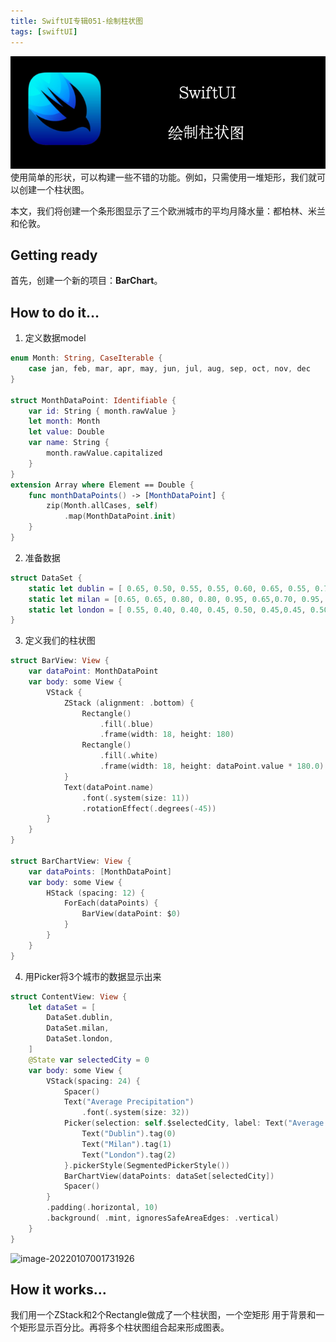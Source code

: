 ```yaml
---
title: SwiftUI专辑051-绘制柱状图
tags: [swiftUI]
---
```

![headerimg](./Header.png)
使用简单的形状，可以构建一些不错的功能。例如，只需使用一堆矩形，我们就可以创建一个柱状图。

本文，我们将创建一个条形图显示了三个欧洲城市的平均月降水量：都柏林、米兰和伦敦。
<!--truncate-->
## Getting ready

首先，创建一个新的项目：**BarChart**。

## How to do it…

1. 定义数据model
```swift
enum Month: String, CaseIterable {
    case jan, feb, mar, apr, may, jun, jul, aug, sep, oct, nov, dec
}

struct MonthDataPoint: Identifiable {
    var id: String { month.rawValue }
    let month: Month
    let value: Double
    var name: String {
        month.rawValue.capitalized
    }
}
extension Array where Element == Double {
    func monthDataPoints() -> [MonthDataPoint] {
        zip(Month.allCases, self)
            .map(MonthDataPoint.init)
    }
}

```

2. 准备数据
```swift
struct DataSet {
    static let dublin = [ 0.65, 0.50, 0.55, 0.55, 0.60, 0.65, 0.55, 0.75, 0.60, 0.80, 0.75, 0.75].monthDataPoints()
    static let milan = [0.65, 0.65, 0.80, 0.80, 0.95, 0.65,0.70, 0.95, 0.70, 1.00, 1.00, 0.60].monthDataPoints()
    static let london = [ 0.55, 0.40, 0.40, 0.45, 0.50, 0.45,0.45, 0.50, 0.50, 0.70, 0.60, 0.55,].monthDataPoints()
}
```

3. 定义我们的柱状图
```swift
struct BarView: View {
    var dataPoint: MonthDataPoint
    var body: some View {
        VStack {
            ZStack (alignment: .bottom) {
                Rectangle()
                    .fill(.blue)
                    .frame(width: 18, height: 180)
                Rectangle()
                    .fill(.white)
                    .frame(width: 18, height: dataPoint.value * 180.0)
            }
            Text(dataPoint.name)
                .font(.system(size: 11))
                .rotationEffect(.degrees(-45))
        }
    }
}

struct BarChartView: View {
    var dataPoints: [MonthDataPoint]
    var body: some View {
        HStack (spacing: 12) {
            ForEach(dataPoints) {
                BarView(dataPoint: $0)
            }
        }
    }
}
```

4. 用Picker将3个城市的数据显示出来
```swift
struct ContentView: View {
    let dataSet = [
        DataSet.dublin,
        DataSet.milan,
        DataSet.london,
    ]
    @State var selectedCity = 0
    var body: some View {
        VStack(spacing: 24) {
            Spacer()
            Text("Average Precipitation")
                .font(.system(size: 32))
            Picker(selection: self.$selectedCity, label: Text("Average Precipitation")) {
                Text("Dublin").tag(0)
                Text("Milan").tag(1)
                Text("London").tag(2)
            }.pickerStyle(SegmentedPickerStyle())
            BarChartView(dataPoints: dataSet[selectedCity])
            Spacer()
        }
        .padding(.horizontal, 10)
        .background( .mint, ignoresSafeAreaEdges: .vertical)
    }
}
```

![image-20220107001731926](https://tva1.sinaimg.cn/large/008i3skNly1gy4es1j0byj30ca0p2gmj.jpg)

## How it works…

我们用一个ZStack和2个Rectangle做成了一个柱状图，一个空矩形 用于背景和一个矩形显示百分比。再将多个柱状图组合起来形成图表。
